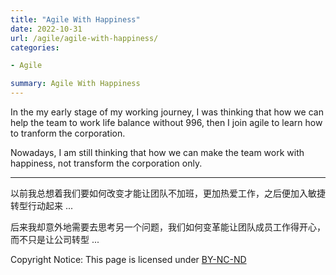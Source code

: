 ```yaml
---
title: "Agile With Happiness"
date: 2022-10-31
url: /agile/agile-with-happiness/
categories:

- Agile

summary: Agile With Happiness
---
```


In the my early stage of my working journey, I was thinking that how we can help the team to work life balance without 996, then I join agile to learn how to tranform the corporation.   

Nowadays, I am still thinking that how we can make the team work with happiness, not transform the corporation only.   

-----------------------------------

以前我总想着我们要如何改变才能让团队不加班，更加热爱工作，之后便加入敏捷转型行动起来 ...   

后来我却意外地需要去思考另一个问题，我们如何变革能让团队成员工作得开心，而不只是让公司转型 ...   

 Copyright Notice: This page is licensed under [BY-NC-ND](https://creativecommons.org/licenses/by-nc-nd/4.0/deed.en)